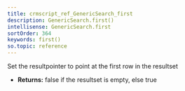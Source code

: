 ```yaml
---
title: crmscript_ref_GenericSearch_first
description: GenericSearch.first()
intellisense: GenericSearch.first
sortOrder: 364
keywords: first()
so.topic: reference
---
```


Set the resultpointer to point at the first row in the resultset


* **Returns:** false if the resultset is empty, else true


